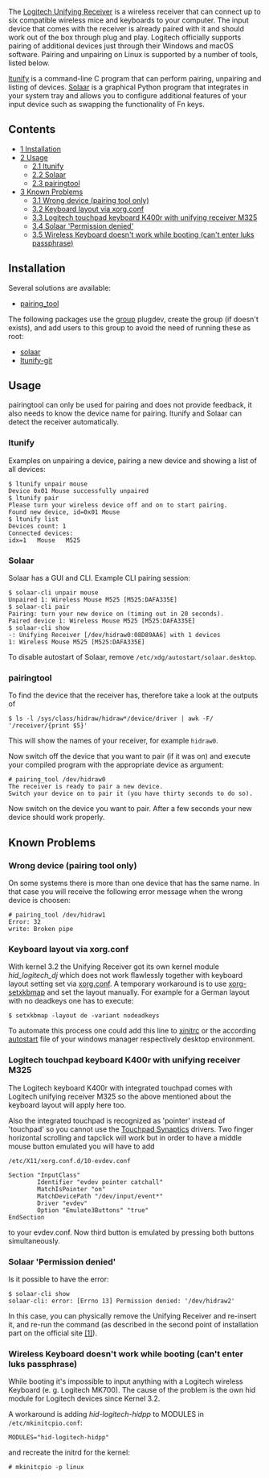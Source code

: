 The [Logitech Unifying Receiver](http://www.logitech.com/349/6072) is a wireless receiver that can connect up to six compatible wireless mice and keyboards to your computer. The input device that comes with the receiver is already paired with it and should work out of the box through plug and play. Logitech officially supports pairing of additional devices just through their Windows and macOS software. Pairing and unpairing on Linux is supported by a number of tools, listed below.

[ltunify](https://lekensteyn.nl/logitech-unifying.html) is a command-line C program that can perform pairing, unpairing and listing of devices. [Solaar](http://pwr.github.io/Solaar/) is a graphical Python program that integrates in your system tray and allows you to configure additional features of your input device such as swapping the functionality of Fn keys.

## Contents

*   [1 Installation](#Installation)
*   [2 Usage](#Usage)
    *   [2.1 ltunify](#ltunify)
    *   [2.2 Solaar](#Solaar)
    *   [2.3 pairingtool](#pairingtool)
*   [3 Known Problems](#Known_Problems)
    *   [3.1 Wrong device (pairing tool only)](#Wrong_device_.28pairing_tool_only.29)
    *   [3.2 Keyboard layout via xorg.conf](#Keyboard_layout_via_xorg.conf)
    *   [3.3 Logitech touchpad keyboard K400r with unifying receiver M325](#Logitech_touchpad_keyboard_K400r_with_unifying_receiver_M325)
    *   [3.4 Solaar 'Permission denied'](#Solaar_.27Permission_denied.27)
    *   [3.5 Wireless Keyboard doesn't work while booting (can't enter luks passphrase)](#Wireless_Keyboard_doesn.27t_work_while_booting_.28can.27t_enter_luks_passphrase.29)

## Installation

Several solutions are available:

*   [pairing_tool](https://aur.archlinux.org/packages/pairing_tool/)

The following packages use the [group](/index.php/Group "Group") plugdev, create the group (if doesn't exists), and add users to this group to avoid the need of running these as root:

*   [solaar](https://aur.archlinux.org/packages/solaar/)
*   [ltunify-git](https://aur.archlinux.org/packages/ltunify-git/)

## Usage

pairingtool can only be used for pairing and does not provide feedback, it also needs to know the device name for pairing. ltunify and Solaar can detect the receiver automatically.

### ltunify

Examples on unpairing a device, pairing a new device and showing a list of all devices:

```
$ ltunify unpair mouse
Device 0x01 Mouse successfully unpaired
$ ltunify pair
Please turn your wireless device off and on to start pairing.
Found new device, id=0x01 Mouse
$ ltunify list
Devices count: 1
Connected devices:
idx=1   Mouse   M525

```

### Solaar

Solaar has a GUI and CLI. Example CLI pairing session:

```
$ solaar-cli unpair mouse
Unpaired 1: Wireless Mouse M525 [M525:DAFA335E]
$ solaar-cli pair
Pairing: turn your new device on (timing out in 20 seconds).
Paired device 1: Wireless Mouse M525 [M525:DAFA335E]
$ solaar-cli show
-: Unifying Receiver [/dev/hidraw0:08D89AA6] with 1 devices
1: Wireless Mouse M525 [M525:DAFA335E]

```

To disable autostart of Solaar, remove `/etc/xdg/autostart/solaar.desktop`.

### pairingtool

To find the device that the receiver has, therefore take a look at the outputs of

```
$ ls -l /sys/class/hidraw/hidraw*/device/driver | awk -F/ '/receiver/{print $5}'

```

This will show the names of your receiver, for example `hidraw0`.

Now switch off the device that you want to pair (if it was on) and execute your compiled program with the appropriate device as argument:

```
# pairing_tool /dev/hidraw0
The receiver is ready to pair a new device.
Switch your device on to pair it (you have thirty seconds to do so).

```

Now switch on the device you want to pair. After a few seconds your new device should work properly.

## Known Problems

### Wrong device (pairing tool only)

On some systems there is more than one device that has the same name. In that case you will receive the following error message when the wrong device is choosen:

```
# pairing_tool /dev/hidraw1
Error: 32
write: Broken pipe

```

### Keyboard layout via xorg.conf

With kernel 3.2 the Unifying Receiver got its own kernel module *hid_logitech_dj* which does not work flawlessly together with keyboard layout setting set via [xorg.conf](/index.php/Xorg#Keyboard_settings "Xorg"). A temporary workaround is to use [xorg-setxkbmap](https://www.archlinux.org/packages/?name=xorg-setxkbmap) and set the layout manually. For example for a German layout with no deadkeys one has to execute:

```
$ setxkbmap -layout de -variant nodeadkeys

```

To automate this process one could add this line to [xinitrc](/index.php/Xinitrc "Xinitrc") or the according [autostart](/index.php/Autostart "Autostart") file of your windows manager respectively desktop environment.

### Logitech touchpad keyboard K400r with unifying receiver M325

The Logitech keyboard K400r with integrated touchpad comes with Logitech unifying receiver M325 so the above mentioned about the keyboard layout will apply here too.

Also the integrated touchpad is recognized as 'pointer' instead of 'touchpad' so you cannot use the [Touchpad Synaptics](/index.php/Touchpad_Synaptics "Touchpad Synaptics") drivers. Two finger horizontal scrolling and tapclick will work but in order to have a middle mouse button emulated you will have to add

 `/etc/X11/xorg.conf.d/10-evdev.conf` 
```
Section "InputClass"
        Identifier "evdev pointer catchall"
        MatchIsPointer "on"
        MatchDevicePath "/dev/input/event*"
        Driver "evdev"
        Option "Emulate3Buttons" "true"
EndSection

```

to your evdev.conf. Now third button is emulated by pressing both buttons simultaneously.

### Solaar 'Permission denied'

Is it possible to have the error:

```
$ solaar-cli show
solaar-cli: error: [Errno 13] Permission denied: '/dev/hidraw2'

```

In this case, you can physically remove the Unifying Receiver and re-insert it, and re-run the command (as described in the second point of installation part on the official site [[1]](https://pwr.github.io/Solaar/installation.html)).

### Wireless Keyboard doesn't work while booting (can't enter luks passphrase)

While booting it's impossible to input anything with a Logitech wireless Keyboard (e. g. Logitech MK700). The cause of the problem is the own hid module for Logitech devices since Kernel 3.2.

A workaround is adding *hid-logitech-hidpp* to MODULES in `/etc/mkinitcpio.conf`:

```
MODULES="hid-logitech-hidpp"

```

and recreate the initrd for the kernel:

```
# mkinitcpio -p linux

```